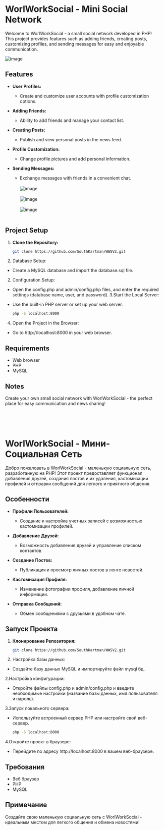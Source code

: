 # WorlWorkSocial - Mini Social Network

Welcome to WorlWorkSocial - a small social network developed in PHP! This project provides features such as adding friends, creating posts, customizing profiles, and sending messages for easy and enjoyable communication.

![image](https://github.com/SouthKartman/WWSV2/assets/93534577/aac17d93-b069-42ca-84e7-c6263be2d613)


## Features

- **User Profiles:**
  - Create and customize user accounts with profile customization options.

- **Adding Friends:**
  - Ability to add friends and manage your contact list.

- **Creating Posts:**
  - Publish and view personal posts in the news feed.

- **Profile Customization:**
  - Change profile pictures and add personal information.

- **Sending Messages:**
  - Exchange messages with friends in a convenient chat.
<BR><BR>
![image](https://github.com/SouthKartman/WWSV2/assets/93534577/39968676-66e7-4eac-a555-a2099ba4758e)
<BR><BR>
![image](https://github.com/SouthKartman/WWSV2/assets/93534577/69ba9914-330d-4be1-a28e-b52edad0de1c)
<BR><BR>
![image](https://github.com/SouthKartman/WWSV2/assets/93534577/998259bc-13ad-4cb4-aa46-8ba975b8710a)
<BR><BR>



## Project Setup

1. **Clone the Repository:**
   ```bash
   git clone https://github.com/SouthKartman/WWSV2.git
   
1. Database Setup:
 - Create a MySQL database and import the database.sql file.
2. Configuration Setup:
- Open the config.php and admin/config.php files, and enter the required settings (database name, user, and password).
3.Start the Local Server:

- Use the built-in PHP server or set up your web server.
  ```bash
  php -S localhost:8000


4. Open the Project in the Browser:

- Go to http://localhost:8000 in your web browser.

## Requirements
- Web browser
- PHP
- MySQL

## Notes

Create your own small social network with WorlWorkSocial - the perfect place for easy communication and news sharing!

<br><br><br>

# WorlWorkSocial - Мини-Социальная Сеть

Добро пожаловать в WorlWorkSocial - маленькую социальную сеть, разработанную на PHP! Этот проект предоставляет функционал добавления друзей, создания постов и их удаления, кастомизации профилей и отправки сообщений для легкого и приятного общения.

## Особенности

- **Профили Пользователей:**
  - Создание и настройка учетных записей с возможностью кастомизации профилей.

- **Добавление Друзей:**
  - Возможность добавления друзей и управление списком контактов.

- **Создание Постов:**
  - Публикация и просмотр личных постов в ленте новостей.

- **Кастомизация Профиля:**
  - Изменение фотографии профиля, добавление личной информации.

- **Отправка Сообщений:**
  - Обмен сообщениями с друзьями в удобном чате.

## Запуск Проекта

1. **Клонирование Репозитория:**
   ```bash
   git clone https://github.com/SouthKartman/WWSV2.git

2. Настройка базы данных:

- Создайте базу данных MySQL и импортируйте файл mysql бд.

2.Настройка конфигурации:

- Откройте файлы config.php и admin/config.php и введите необходимые настройки (название базы данных, имя пользователя и пароль).

3.Запуск локального сервера:

- Используйте встроенный сервер PHP или настройте свой веб-сервер.
  ```bash
  php -S localhost:8000
  
4.Откройте проект в браузере:

- Перейдите по адресу http://localhost:8000 в вашем веб-браузере.


## Требования
- Веб браузер
- PHP
- MySQL

 ## Примечание
 Создайте свою маленькую социальную сеть с WorlWorkSocial - идеальным местом для легкого общения и обмена новостями!

